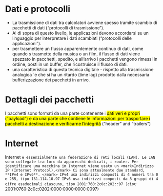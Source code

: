 # Dati e protocolli
- La trasmissione di dati tra calcolatori avviene spesso tramite scambio di pacchetti di dati (“protocolli di trasmissione”).
- Al di sopra di questo livello, le applicazioni devono accordarsi su un linguaggio per interpretare i dati scambiati (“protocolli delle applicazioni”).
- per trasmettere un flusso apparentemente continuo di dati, come quando s trasmette della musica o un film, il flusso di dati viene spezzato in pacchetti, spedito, e all’arrivo i pacchetti vengono rimessi in ordine, posti in un buffer, che ricostruisce il flusso di dati.
- una caratteristica di questa tecnica digitale - rispetto alla trasmissione analogica `e che si ha un ritardo (time lag) prodotto dalla necessaria bufferizzazione dei pacchetti in arrivo.

# Dettagli dei pacchetti

I pacchetti sono formati da una parte contenente i <mark>dati veri e propri (”payload”) e da una parte che contiene le informazioni per trasportare i pacchetti a destinazione e verificarne l’integrità</mark> (”header” and ”trailers”)

# Internet 

Internet `e essenzialmente una federazione di reti locali (LAN). Le LAN sono collegate tra loro da apparecchi dedicati, i router.
Per identificare una macchina in Internet viene usato un <mark>Indirizzo IP (Internet Protocol).</mark>
 Ci sono attualmente due standard, **IPv4 e IPv6**.
</mark> IPv4 usa indirizzi composti di 4 numeri tra 0 e 255, tipo 131.114.10.97
IPv6 usa indirizzi composti da 8 gruppi di 4 cifre esadecimali ciascuno, tipo 2001:760:2c0c:202::97 (cio`e 2001:0760:2c0c:0202:0000:0000:0000:0097)</mark>





